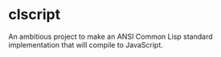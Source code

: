 # clscript

An ambitious project to make an ANSI Common Lisp standard
implementation that will compile to JavaScript.
